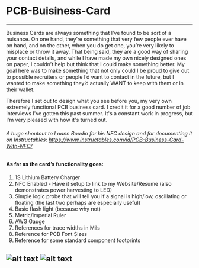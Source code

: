 # PCB-Buisiness-Card
---

Business Cards are always something that I’ve found to be sort of a nuisance. On one hand, they’re something that very few people ever have on hand, and on the other, when you do get one, you’re very likely to misplace or throw it away. That being said, they are a good way of sharing your contact details, and while I have made my own nicely designed ones on paper, I couldn’t help but think that I could make something better. My goal here was to make something that not only could I be proud to give out to possible recruiters or people I’d want to contact in the future, but I wanted to make something they’d actually WANT to keep with them or in their wallet.

Therefore I set out to design what you see before you, my very own extremely functional PCB business card. I credit it for a good number of job interviews I've gotten this past summer. It's a constant work in progress, but I'm very pleased with how it's turned out. 

###### A huge shoutout to Loann Boudin for his NFC design and for documenting it on Instructables: https://www.instructables.com/id/PCB-Business-Card-With-NFC/

#### As far as the card’s functionality goes: 

1. 1S Lithium Battery Charger 
2. NFC Enabled - Have it setup to link to my Website/Resume (also demonstrates power harvesting to LED)
3. Simple logic probe that will tell you if a signal is high/low, oscillating or floating (the last two perhaps are especially useful)
4. Basic flash light (because why not) 
5. Metric/imperial Ruler
6. AWG Gauge 
7. References for trace widths in Mils 
8. Reference for PCB Font Sizes 
9. Reference for some standard component footprints

![alt text](https://github.com/Grippy98/PCB-Buisiness-Card/images/front.jpg "PCB Front")
![alt text](https://github.com/Grippy98/PCB-Buisiness-Card/images/back.jpg "PCB Back")
---


